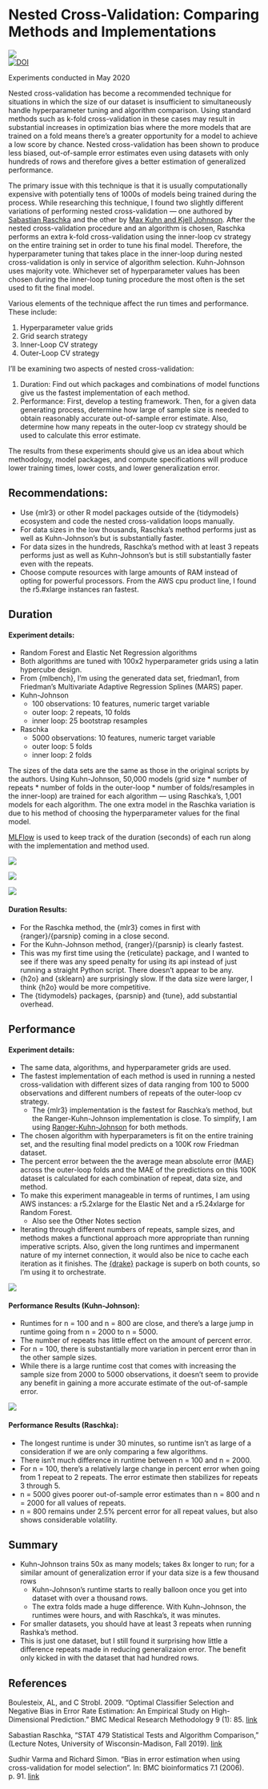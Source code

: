 
# Nested Cross-Validation: Comparing Methods and Implementations


![](images/ncv.png)  
[![DOI](https://zenodo.org/badge/242267104.svg)](https://zenodo.org/badge/latestdoi/242267104)

Experiments conducted in May 2020

Nested cross-validation has become a recommended technique for
situations in which the size of our dataset is insufficient to
simultaneously handle hyperparameter tuning and algorithm comparison.
Using standard methods such as k-fold cross-validation in these cases
may result in substantial increases in optimization bias where the more
models that are trained on a fold means there’s a greater opportunity
for a model to achieve a low score by chance. Nested cross-validation
has been shown to produce less biased, out-of-sample error estimates
even using datasets with only hundreds of rows and therefore gives a
better estimation of generalized performance.

The primary issue with this technique is that it is usually
computationally expensive with potentially tens of 1000s of models being
trained during the process. While researching this technique, I found
two slightly different variations of performing nested cross-validation
— one authored by [Sabastian
Raschka](https://github.com/rasbt/stat479-machine-learning-fs19/blob/master/11_eval4-algo/code/11-eval4-algo__nested-cv_verbose1.ipynb)
and the other by [Max Kuhn and Kjell
Johnson](https://tidymodels.github.io/rsample/articles/Applications/Nested_Resampling.html).
After the nested cross-validation procedure and an algorithm is chosen,
Raschka performs an extra k-fold cross-validation using the inner-loop
cv strategy on the entire training set in order to tune his final model.
Therefore, the hyperparameter tuning that takes place in the inner-loop
during nested cross-validation is only in service of algorithm
selection. Kuhn-Johnson uses majority vote. Whichever set of
hyperparameter values has been chosen during the inner-loop tuning
procedure the most often is the set used to fit the final model.

Various elements of the technique affect the run times and performance.
These include:

1.  Hyperparameter value grids  
2.  Grid search strategy  
3.  Inner-Loop CV strategy  
4.  Outer-Loop CV strategy

I’ll be examining two aspects of nested cross-validation:

1.  Duration: Find out which packages and combinations of model
    functions give us the fastest implementation of each method.  
2.  Performance: First, develop a testing framework. Then, for a given
    data generating process, determine how large of sample size is
    needed to obtain reasonably accurate out-of-sample error estimate.
    Also, determine how many repeats in the outer-loop cv strategy
    should be used to calculate this error estimate.

The results from these experiments should give us an idea about which
methodology, model packages, and compute specifications will produce
lower training times, lower costs, and lower generalization error.

## Recommendations:

-   Use {mlr3} or other R model packages outside of the {tidymodels}
    ecosystem and code the nested cross-validation loops manually.  
-   For data sizes in the low thousands, Raschka’s method performs just
    as well as Kuhn-Johnson’s but is substantially faster.  
-   For data sizes in the hundreds, Raschka’s method with at least 3
    repeats performs just as well as Kuhn-Johnson’s but is still
    substantially faster even with the repeats.  
-   Choose compute resources with large amounts of RAM instead of opting
    for powerful processors. From the AWS cpu product line, I found the
    r5.\#xlarge instances ran fastest.

## Duration

#### Experiment details:

-   Random Forest and Elastic Net Regression algorithms  
-   Both algorithms are tuned with 100x2 hyperparameter grids using a
    latin hypercube design.  
-   From {mlbench}, I’m using the generated data set, friedman1, from
    Friedman’s Multivariate Adaptive Regression Splines (MARS) paper.
-   Kuhn-Johnson
    -   100 observations: 10 features, numeric target variable  
    -   outer loop: 2 repeats, 10 folds  
    -   inner loop: 25 bootstrap resamples  
-   Raschka
    -   5000 observations: 10 features, numeric target variable  
    -   outer loop: 5 folds  
    -   inner loop: 2 folds

The sizes of the data sets are the same as those in the original scripts
by the authors. Using Kuhn-Johnson, 50,000 models (grid size \* number
of repeats \* number of folds in the outer-loop \* number of
folds/resamples in the inner-loop) are trained for each algorithm —
using Raschka’s, 1,001 models for each algorithm. The one extra model in
the Raschka variation is due to his method of choosing the
hyperparameter values for the final model.

[MLFlow](https://mlflow.org/docs/latest/index.html) is used to keep
track of the duration (seconds) of each run along with the
implementation and method used.

![](duration-experiment/outputs/0225-results.png)

![](duration-experiment/outputs/duration-pkg-tbl.png)

![](README_files/figure-gfm/unnamed-chunk-1-1.png)<!-- -->

#### Duration Results:

-   For the Raschka method, the {mlr3} comes in first with
    {ranger}/{parsnip} coming in a close second.  
-   For the Kuhn-Johnson method, {ranger}/{parsnip} is clearly
    fastest.  
-   This was my first time using the {reticulate} package, and I wanted
    to see if there was any speed penalty for using its api instead of
    just running a straight Python script. There doesn’t appear to be
    any.  
-   {h2o} and {sklearn} are surprisingly slow. If the data size were
    larger, I think {h2o} would be more competitive.  
-   The {tidymodels} packages, {parsnip} and {tune}, add substantial
    overhead.

## Performance

#### Experiment details:

-   The same data, algorithms, and hyperparameter grids are used.
-   The fastest implementation of each method is used in running a
    nested cross-validation with different sizes of data ranging from
    100 to 5000 observations and different numbers of repeats of the
    outer-loop cv strategy.
    -   The {mlr3} implementation is the fastest for Raschka’s method,
        but the Ranger-Kuhn-Johnson implementation is close. To
        simplify, I am using
        [Ranger-Kuhn-Johnson](https://github.com/ercbk/nested-cross-validation-comparison/blob/master/duration-experiment/kuhn-johnson/nested-cv-ranger-kj.R)
        for both methods.  
-   The chosen algorithm with hyperparameters is fit on the entire
    training set, and the resulting final model predicts on a 100K row
    Friedman dataset.  
-   The percent error between the the average mean absolute error (MAE)
    across the outer-loop folds and the MAE of the predictions on this
    100K dataset is calculated for each combination of repeat, data
    size, and method.  
-   To make this experiment manageable in terms of runtimes, I am using
    AWS instances: a r5.2xlarge for the Elastic Net and a r5.24xlarge
    for Random Forest.
    -   Also see the Other Notes section  
-   Iterating through different numbers of repeats, sample sizes, and
    methods makes a functional approach more appropriate than running
    imperative scripts. Also, given the long runtimes and impermanent
    nature of my internet connection, it would also be nice to cache
    each iteration as it finishes. The
    [{drake}](https://github.com/ropensci/drake) package is superb on
    both counts, so I’m using it to orchestrate.

![](README_files/figure-gfm/kj_patch_kj-1.png)<!-- -->

#### Performance Results (Kuhn-Johnson):

-   Runtimes for n = 100 and n = 800 are close, and there’s a large jump
    in runtime going from n = 2000 to n = 5000.  
-   The number of repeats has little effect on the amount of percent
    error.
-   For n = 100, there is substantially more variation in percent error
    than in the other sample sizes.  
-   While there is a large runtime cost that comes with increasing the
    sample size from 2000 to 5000 observations, it doesn’t seem to
    provide any benefit in gaining a more accurate estimate of the
    out-of-sample error.

![](README_files/figure-gfm/kj-patch-1.png)<!-- -->

#### Performance Results (Raschka):

-   The longest runtime is under 30 minutes, so runtime isn’t as large
    of a consideration if we are only comparing a few algorithms.  
-   There isn’t much difference in runtime between n = 100 and n =
    2000.  
-   For n = 100, there’s a relatively large change in percent error when
    going from 1 repeat to 2 repeats. The error estimate then stabilizes
    for repeats 3 through 5.  
-   n = 5000 gives poorer out-of-sample error estimates than n = 800 and
    n = 2000 for all values of repeats.  
-   n = 800 remains under 2.5% percent error for all repeat values, but
    also shows considerable volatility.

## Summary

-   Kuhn-Johnson trains 50x as many models; takes 8x longer to run; for
    a similar amount of generalization error if your data size is a few
    thousand rows
    -   Kuhn-Johnson’s runtime starts to really balloon once you get
        into dataset with over a thousand rows.  
    -   The extra folds made a huge difference. With Kuhn-Johnson, the
        runtimes were hours, and with Raschka’s, it was minutes.  
-   For smaller datasets, you should have at least 3 repeats when
    running Rashka’s method.  
-   This is just one dataset, but I still found it surprising how little
    a difference repeats made in reducing generalizaion error. The
    benefit only kicked in with the dataset that had hundred rows.

## References

Boulesteix, AL, and C Strobl. 2009. “Optimal Classifier Selection and
Negative Bias in Error Rate Estimation: An Empirical Study on
High-Dimensional Prediction.” BMC Medical Research Methodology 9 (1):
85.
[link](https://www.researchgate.net/publication/40756303_Optimal_classifier_selection_and_negative_bias_in_error_rate_estimation_An_empirical_study_on_high-dimensional_prediction)

Sabastian Raschka, “STAT 479 Statistical Tests and Algorithm
Comparison,” (Lecture Notes, University of Wisconsin-Madison, Fall
2019).
[link](https://github.com/rasbt/stat479-machine-learning-fs19/blob/master/11_eval4-algo/11-eval4-algo__notes.pdf)

Sudhir Varma and Richard Simon. “Bias in error estimation when using
cross-validation for model selection”. In: BMC bioinformatics 7.1
(2006). p. 91.
[link](https://bmcbioinformatics.biomedcentral.com/articles/10.1186/1471-2105-7-91)
